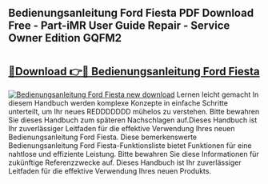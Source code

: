 ## Bedienungsanleitung Ford Fiesta PDF Download Free - Part-iMR User Guide Repair - Service Owner Edition GQFM2

# <h2><a href="http://df2ulaj.blite.top/?on=Bedienungsanleitung+Ford+Fiesta">🔗Download 👉🔴 Bedienungsanleitung Ford Fiesta</a></h2>

[![Bedienungsanleitung Ford Fiesta new download](https://i.imgur.com/lujVjoI.png)](http://df2ulaj.blite.top/?on=Bedienungsanleitung+Ford+Fiesta)
Lernen leicht gemacht In diesem Handbuch werden komplexe Konzepte in einfache Schritte unterteilt, um Ihr neues REDDDDDDD mühelos zu verstehen. Bitte bewahren Sie dieses Handbuch zum späteren Nachschlagen auf.Dieses Handbuch ist Ihr zuverlässiger Leitfaden für die effektive Verwendung Ihres neuen Bedienungsanleitung Ford Fiesta. Diese bemerkenswerte Bedienungsanleitung Ford Fiesta-Funktionsliste bietet Funktionen für eine nahtlose und effiziente Leistung. Bitte bewahren Sie diese Informationen für zukünftige Referenzzwecke auf. Dieses Handbuch ist Ihr zuverlässiger Leitfaden für die effektive Verwendung Ihres neuen Produkts.

